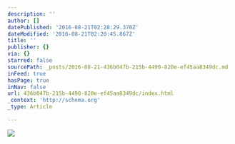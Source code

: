 ```yaml
---
description: ''
author: []
datePublished: '2016-08-21T02:28:29.370Z'
dateModified: '2016-08-21T02:20:45.867Z'
title: ''
publisher: {}
via: {}
starred: false
sourcePath: _posts/2016-08-21-436b047b-215b-4490-820e-ef45aa8349dc.md
inFeed: true
hasPage: true
inNav: false
url: 436b047b-215b-4490-820e-ef45aa8349dc/index.html
_context: 'http://schema.org'
_type: Article

---
```

![](https://the-grid-user-content.s3-us-west-2.amazonaws.com/9f4927c8-352e-4c4b-bb03-c479d00a2c13.jpg)